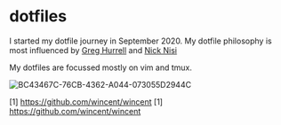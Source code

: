# dotfiles

I started my dotfile journey in September 2020. My dotfile philosophy is most influenced by [Greg Hurrell](https://github.com/wincent/wincent) and [Nick Nisi](https://github.com/nicknisi/dotfiles)

My dotfiles are focussed mostly on vim and tmux. 

![BC43467C-76CB-4362-A044-073055D2944C](https://user-images.githubusercontent.com/11088342/93539240-77c01b80-f950-11ea-943b-988ee39a67b3.jpeg)

[1] https://github.com/wincent/wincent
[1] https://github.com/wincent/wincent


